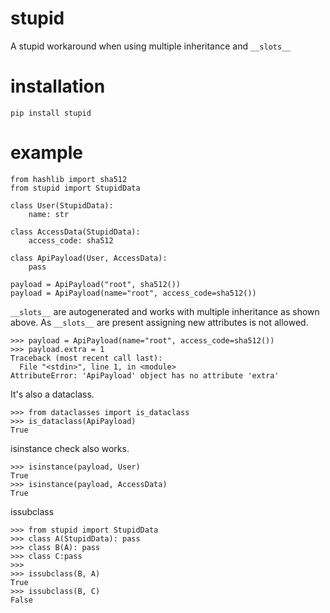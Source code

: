 # stupid

A stupid workaround when using multiple inheritance and `__slots__`

# installation

`pip install stupid`

# example

```
from hashlib import sha512
from stupid import StupidData

class User(StupidData):
    name: str
                       
class AccessData(StupidData):
    access_code: sha512

class ApiPayload(User, AccessData):
    pass

payload = ApiPayload("root", sha512()) 
payload = ApiPayload(name="root", access_code=sha512())
```

`__slots__` are autogenerated and works with multiple inheritance as shown above.
As `__slots__` are present assigning new attributes is not allowed.

```
>>> payload = ApiPayload(name="root", access_code=sha512())
>>> payload.extra = 1
Traceback (most recent call last):
  File "<stdin>", line 1, in <module>
AttributeError: 'ApiPayload' object has no attribute 'extra'
```

It's also a dataclass.

```
>>> from dataclasses import is_dataclass
>>> is_dataclass(ApiPayload)
True
```

isinstance check also works.
```
>>> isinstance(payload, User)
True
>>> isinstance(payload, AccessData)
True
```


issubclass
```
>>> from stupid import StupidData
>>> class A(StupidData): pass
>>> class B(A): pass
>>> class C:pass
>>>
>>> issubclass(B, A)
True
>>> issubclass(B, C)
False
```
